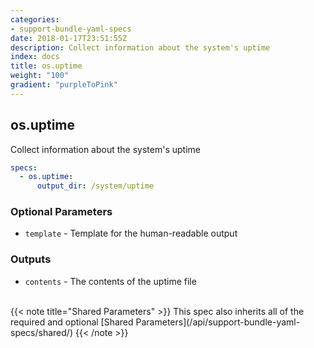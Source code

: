 ```yaml
---
categories:
- support-bundle-yaml-specs
date: 2018-01-17T23:51:55Z
description: Collect information about the system's uptime
index: docs
title: os.uptime
weight: "100"
gradient: "purpleToPink"
---
```


## os.uptime

Collect information about the system's uptime


```yaml
specs:
  - os.uptime:
      output_dir: /system/uptime
```


### Optional Parameters


- `template` - Template for the human-readable output



### Outputs

    
- `contents` - The contents of the uptime file


<br>
{{< note title="Shared Parameters" >}}
This spec also inherits all of the required and optional [Shared Parameters](/api/support-bundle-yaml-specs/shared/)
{{< /note >}}

    